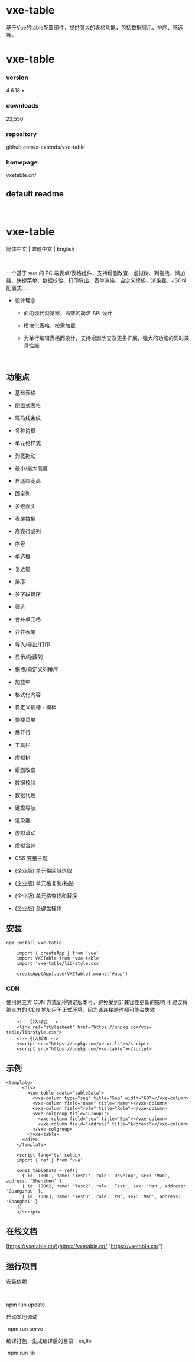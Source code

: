 # vxe-table

基于Vue的table配置组件，‌提供强大的表格功能，‌包括数据展示、‌排序、‌筛选等。‌

# vxe-table

### version

4.6.18 •

### downloads

23,550

### repository

github.com/x-extends/vxe-table

### homepage

vxetable.cn/

## default readme

​

# vxe-table

简体中文 | 繁體中文 | English

​

一个基于 vue 的 PC
端表单/表格组件，支持增删改查、虚拟树、列拖拽、懒加载、快捷菜单、数据校验、打印导出、表单渲染、自定义模板、渲染器、JSON 配置式...

* 设计理念

  * 面向现代浏览器，高效的简洁 API 设计

  * 模块化表格、按需加载

  * 为单行编辑表格而设计，支持增删改查及更多扩展，强大的功能的同时兼具性能

​

## 功能点

* 基础表格

* 配置式表格

* 斑马线条纹

* 多种边框

* 单元格样式

* 列宽拖动

* 最小/最大高度

* 自适应宽高

* 固定列

* 多级表头

* 表尾数据

* 高亮行或列

* 序号

* 单选框

* 复选框

* 排序

* 多字段排序

* 筛选

* 合并单元格

* 合并表尾

* 导入/导出/打印

* 显示/隐藏列

* 拖拽/自定义列排序

* 加载中

* 格式化内容

* 自定义插槽 - 模板

* 快捷菜单

* 展开行

* 工具栏

* 虚拟树

* 增删改查

* 数据校验

* 数据代理

* 键盘导航

* 渲染器

* 虚拟滚动

* 虚拟合并

* CSS 变量主题

* (企业版) 单元格区域选取

* (企业版) 单元格复制/粘贴

* (企业版) 单元格查找和替换

* (企业版) 全键盘操作

## 安装

```text
npm install vxe-table
```

```text
​    import { createApp } from 'vue'
​    import VXETable from 'vxe-table'
​    import 'vxe-table/lib/style.css'
​    
​    createApp(App).use(VXETable).mount('#app')
```

### CDN

使用第三方 CDN 方式记得锁定版本号，避免受到非兼容性更新的影响 
不建议将第三方的 CDN 地址用于正式环境，因为该连接随时都可能会失效

```text
​    <!-- 引入样式 -->
​    <link rel="stylesheet" href="https://unpkg.com/vxe-table/lib/style.css">
​    <!-- 引入脚本 -->
​    <script src="https://unpkg.com/xe-utils"></script>
​    <script src="https://unpkg.com/vxe-table"></script>
```

## 示例

```text
<template>
​      <div>
​        <vxe-table :data="tableData">
​          <vxe-column type="seq" title="Seq" width="60"></vxe-column>
​          <vxe-column field="name" title="Name"></vxe-column>
​          <vxe-column field="role" title="Role"></vxe-column>
​          <vxe-colgroup title="Group1">
​            <vxe-column field="sex" title="Sex"></vxe-column>
​            <vxe-column field="address" title="Address"></vxe-column>
​          </vxe-colgroup>
​        </vxe-table>
​      </div>
​    </template>
​    
​    <script lang="ts" setup>
​    import { ref } from 'vue'
​    
    const tableData = ref([
      { id: 10001, name: 'Test1', role: 'Develop', sex: 'Man', address: 'Shenzhen' },
      { id: 10002, name: 'Test2', role: 'Test', sex: 'Man', address: 'Guangzhou' },
      { id: 10003, name: 'Test3', role: 'PM', sex: 'Man', address: 'Shanghai' }
    ])
    </script>
```

## 在线文档

[https://vxetable.cn/](https://vxetable.cn/ "https://vxetable.cn/")

## 运行项目

安装依赖

​

   npm run update

启动本地调试

  
​    npm run serve

编译打包，生成编译后的目录：es,lib

  
​    npm run lib

​

​

          


